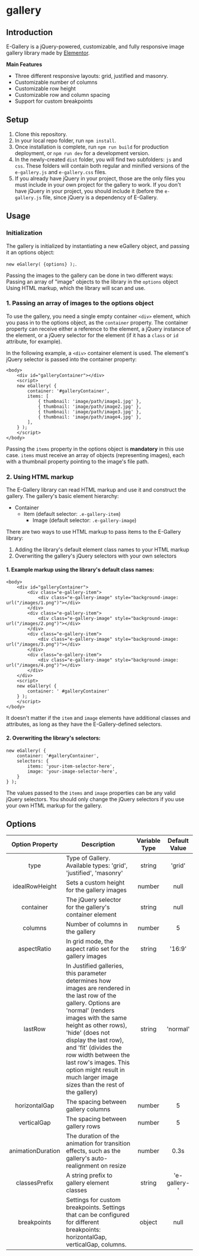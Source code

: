 # gallery

## Introduction
E-Gallery is a jQuery-powered, customizable, and fully responsive image gallery library made by [Elementor](https://elementor.com/).

**Main Features**
-   Three different responsive layouts: grid, justified and masonry.
-   Customizable number of columns
-   Customizable row height
-   Customizable row and column spacing
-   Support for custom breakpoints

## Setup
1.  Clone this repository.
2.  In your local repo folder, run `npm install`.
3.  Once installation is complete, run `npm run build` for production deployment, or `npm run dev` for a development version.
4.  In the newly-created `dist` folder, you will find two subfolders: `js` and `css`. These folders will contain both regular and minified versions of the `e-gallery.js` and `e-gallery.css` files.
5.  If you already have jQuery in your project, those are the only files you must include in your own project for the gallery to work. If you don't have jQuery in your project, you should include it (before the `e-gallery.js` file, since jQuery is a dependency of E-Gallery.

## Usage
### Initialization
The gallery is initialized by instantiating a new eGallery object, and passing it an options object:

`new eGallery( {options} );`.

Passing the images to the gallery can be done in two different ways:
Passing an array of "image" objects to the library in the `options` object
Using HTML markup, which the library will scan and use.

### 1. Passing an array of images to the options object
To use the gallery, you need a single empty container `<div>` element, which you pass in to the options object, as the `container` property. The container property can receive either a reference to the element, a jQuery instance of the element, or a jQuery selector for the element (if it has a `class` or `id` attribute, for example).

In the following example, a `<div>` container element is used. The element's jQuery selector is passed into the container property:

```
<body>
	<div id="galleryContainer"></div>
	<script>
	new eGallery( {
		container: '#galleryContainer',
		items: [
			{ thumbnail: 'image/path/image1.jpg' },
			{ thumbnail: 'image/path/image2.jpg' },
			{ thumbnail: 'image/path/image3.jpg' },
			{ thumbnail: 'image/path/image4.jpg' },
		],
	} );
	</script>
</body>
```
Passing the `items` property in the options object is **mandatory** in this use case. `items` must receive an array of objects (representing images), each with a thumbnail property pointing to the image's file path.

### 2. Using HTML markup
The E-Gallery library can read HTML markup and use it and construct the gallery.
The gallery's basic element hierarchy:
-   Container
	-   Item (default selector: `.e-gallery-item`)
		-   Image (default selector: `.e-gallery-image`)

There are two ways to use HTML markup to pass items to the E-Gallery library:
1.  Adding the library's default element class names to your HTML markup
2.  Overwriting the gallery's jQuery selectors with your own selectors

#### 1. Example markup using the library's default class names:
```
<body>
	<div id="galleryContainer">
		<div class="e-gallery-item">
			<div class="e-gallery-image" style="background-image: url("/images/1.png")"></div>
		</div>
		<div class="e-gallery-item">
			<div class="e-gallery-image" style="background-image: url("/images/2.png")"></div>
		</div>
		<div class="e-gallery-item">
			<div class="e-gallery-image" style="background-image: url("/images/3.png")"></div>
		</div>
		<div class="e-gallery-item">
			<div class="e-gallery-image" style="background-image: url("/images/4.png")"></div>
		</div>
	</div>
	<script>
	new eGallery( {
		container: ' #galleryContainer'
	} );
	</script>
</body>
```

It doesn't matter if the `item` and `image` elements have additional classes and attributes, as long as they have the E-Gallery-defined selectors.

#### 2. Overwriting the library's selectors:
```
new eGallery( {
	container: '#galleryContainer',
	selectors: {
		items: 'your-item-selector-here',
		image: 'your-image-selector-here',
	}
} );
```
The values passed to the `items` and `image` properties can be any valid jQuery selectors.
You should only change the jQuery selectors if you use your own HTML markup for the gallery.

## Options

|  Option Property  |                                                                                                                                                                                  Description                                                                                                                                                                                  | Variable Type | Default Value |
|:-----------------:|-----------------------------------------------------------------------------------------------------------------------------------------------------------------------------------------------------------------------------------------------------------------------------------------------------------------------------------------------------------------------------|:-------------:|:-------------:|
|        type       | Type of Gallery. Available types: 'grid', 'justified', 'masonry'                                                                                                                                                                                                                                                                                                              |     string    |     'grid'    |
|   idealRowHeight  | Sets a custom height for the gallery images                                                                                                                                                                                                                                                                                                                                   |     number    |      null     |
|     container     | The jQuery selector for the gallery's container element                                                                                                                                                                                                                                                                                                                       |     string    |      null     |
|      columns      | Number of columns in the gallery                                                                                                                                                                                                                                                                                                                                              |     number    |       5       |
|    aspectRatio    | In grid mode, the aspect ratio set for the gallery images                                                                                                                                                                                                                                                                                                                     |     string    |     '16:9'    |
|      lastRow      | In Justified galleries, this parameter determines how images are rendered in the last row of the gallery. Options are 'normal' (renders images with the same height as other rows), 'hide' (does not display the last row), and 'fit' (divides the row width between the last row's images. This option might result in much larger image sizes than the rest of the gallery) |     string    |    'normal'   |
|   horizontalGap   | The spacing between gallery columns                                                                                                                                                                                                                                                                                                                                           |     number    |       5       |
|    verticalGap    | The spacing between gallery rows                                                                                                                                                                                                                                                                                                                                              |     number    |       5       |
| animationDuration | The duration of the animation for transition effects, such as the gallery's auto-realignment on resize                                                                                                                                                                                                                                                                        |     number    |      0.3s     |
|   classesPrefix   | A string prefix to gallery element classes                                                                                                                                                                                                                                                                                                                                    |     string    |  'e-gallery-' |
|    breakpoints    | Settings for custom breakpoints. Settings that can be configured for different breakpoints: horizontalGap, verticalGap, columns.                                                                                                                                                                                                                                              |     object    |      null     |
